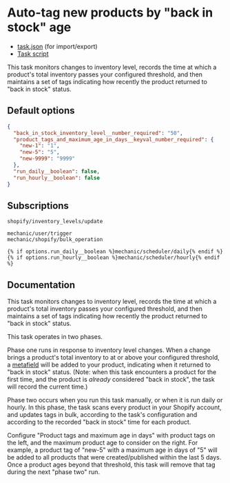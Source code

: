 # Auto-tag new products by "back in stock" age

* [task.json](../../tasks/auto-tag-new-products-by-back-in-stock-age.json) (for import/export)
* [Task script](./script.liquid)

This task monitors changes to inventory level, records the time at which a product's total inventory passes your configured threshold, and then maintains a set of tags indicating how recently the product returned to "back in stock" status.

## Default options

```json
{
  "back_in_stock_inventory_level__number_required": "50",
  "product_tags_and_maximum_age_in_days__keyval_number_required": {
    "new-1": "1",
    "new-5": "5",
    "new-9999": "9999"
  },
  "run_daily__boolean": false,
  "run_hourly__boolean": false
}
```

## Subscriptions

```liquid
shopify/inventory_levels/update

mechanic/user/trigger
mechanic/shopify/bulk_operation

{% if options.run_daily__boolean %}mechanic/scheduler/daily{% endif %}
{% if options.run_hourly__boolean %}mechanic/scheduler/hourly{% endif %}
```

## Documentation

This task monitors changes to inventory level, records the time at which a product's total inventory passes your configured threshold, and then maintains a set of tags indicating how recently the product returned to "back in stock" status.

This task operates in two phases.

Phase one runs in response to inventory level changes. When a change brings a product's total inventory to at or above your configured threshold, a [metafield](https://help.shopify.com/en/manual/products/metafields) will be added to your product, indicating when it returned to "back in stock" status. (Note: when this task encounters a product for the first time, and the product is _already_ considered "back in stock", the task will record the current time.)

Phase two occurs when you run this task manually, or when it is run daily or hourly. In this phase, the task scans every product in your Shopify account, and updates tags in bulk, according to the task's configuration and according to the recorded "back in stock" time for each product.

Configure "Product tags and maximum age in days" with product tags on the left, and the maximum product age to consider on the right. For example, a product tag of "new-5" with a maximum age in days of "5" will be added to all products that were created/published within the last 5 days. Once a product ages beyond that threshold, this task will remove that tag during the next "phase two" run.

